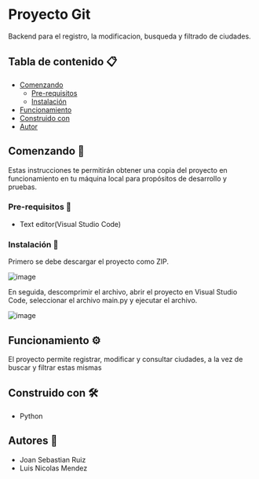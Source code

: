 # Proyecto Git

Backend para el registro, la modificacion, busqueda y filtrado de ciudades.


## Tabla de contenido 📋

- [Comenzando](#comenzando-)
  * [Pre-requisitos](#pre-requisitos-)
  * [Instalación](#instalación-)
- [Funcionamiento](#funcionamiento-%EF%B8%8F)
- [Construido con](#construido-con-%EF%B8%8F)
- [Autor](#autor-)


## Comenzando 🚀

Estas instrucciones te permitirán obtener una copia del proyecto en funcionamiento en tu máquina local para propósitos de desarrollo y pruebas.


### Pre-requisitos 📝

- Text editor(Visual Studio Code)

### Instalación 🔧

Primero se debe descargar el proyecto como ZIP.

![image](https://github.com/user-attachments/assets/25e489b0-dc63-46e8-935a-4d4e323b757e)


En seguida, descomprimir el archivo, abrir el proyecto en Visual Studio Code, seleccionar el archivo main.py y ejecutar el archivo.

![image](https://github.com/user-attachments/assets/937f8d64-c023-45d8-bb88-b94c410fd497)


## Funcionamiento ⚙️

El proyecto permite registrar, modificar y consultar ciudades, a la vez de buscar y filtrar estas mismas

## Construido con 🛠️

* Python


## Autores 🧑

- Joan Sebastian Ruiz 
- Luis Nicolas Mendez
